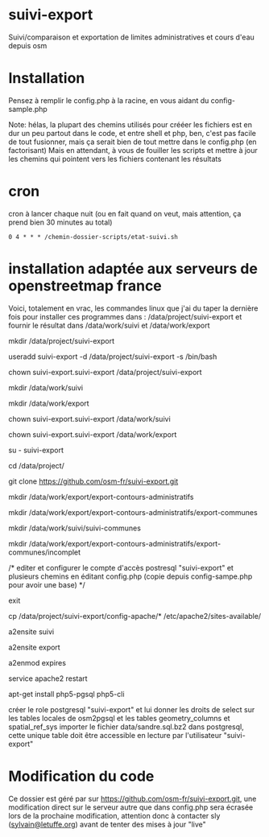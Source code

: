 suivi-export
============

Suivi/comparaison et exportation de limites administratives et cours d'eau depuis osm

Installation
============

Pensez à remplir le config.php à la racine, en vous aidant du config-sample.php

Note: hélas, la plupart des chemins utilisés pour crééer les fichiers est en dur un peu partout dans le code, et entre shell et php, ben, c'est pas facile de 
tout fusionner, mais ça serait bien de tout mettre dans le config.php (en factorisant)
Mais en attendant, à vous de fouiller les scripts et mettre à jour les chemins qui pointent vers les fichiers contenant les résultats

cron
====
cron à lancer chaque nuit (ou en fait quand on veut, mais attention, ça prend bien 30 minutes au total)

``
0 4 * * * /chemin-dossier-scripts/etat-suivi.sh
``

installation adaptée aux serveurs de openstreetmap france 
=========================================================
Voici, totalement en vrac, les commandes linux que j'ai du taper la dernière fois pour installer ces programmes dans :
/data/project/suivi-export
et fournir le résultat dans 
/data/work/suivi
et
/data/work/export

mkdir /data/project/suivi-export

useradd suivi-export -d /data/project/suivi-export -s /bin/bash

chown suivi-export.suivi-export /data/project/suivi-export

mkdir /data/work/suivi

mkdir /data/work/export

chown suivi-export.suivi-export /data/work/suivi

chown suivi-export.suivi-export /data/work/export

su - suivi-export

cd /data/project/

git clone https://github.com/osm-fr/suivi-export.git

mkdir /data/work/export/export-contours-administratifs

mkdir /data/work/export/export-contours-administratifs/export-communes

mkdir /data/work/suivi/suivi-communes

mkdir /data/work/export/export-contours-administratifs/export-communes/incomplet

/* 
editer et configurer le compte d'accès postresql "suivi-export" et plusieurs chemins en éditant config.php 
(copie depuis config-sampe.php pour avoir une base)
*/


exit

cp /data/project/suivi-export/config-apache/* /etc/apache2/sites-available/

a2ensite suivi

a2ensite export

a2enmod expires

service apache2 restart

apt-get install php5-pgsql php5-cli


créer le role postgresql "suivi-export" et lui donner les droits de select sur les tables locales de osm2pgsql et les tables geometry_columns et spatial_ref_sys
importer le fichier data/sandre.sql.bz2 dans postgresql, cette unique table doit être accessible en lecture par l'utilisateur "suivi-export" 


Modification du code
====================
Ce dossier est géré par sur https://github.com/osm-fr/suivi-export.git, une modification direct sur le serveur autre que dans config.php sera écrasée lors de la
prochaine modification, attention donc à contacter sly (sylvain@letuffe.org) avant de tenter des mises à jour "live"